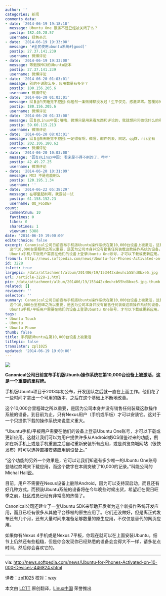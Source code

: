 ```yaml
---
author: ''
categories: 新闻
comments_data:
- date: '2014-06-19 19:18:18'
  message: Ubuntu One 服务不是已经被关闭了么？
  postip: 182.40.28.57
  username: 绿色圣光
- date: '2014-06-19 19:33:00'
  message: '#全民使用ubuntu系统#[good]'
  postip: 27.37.141.239
  username: 微博评论
- date: '2014-06-19 19:33:00'
  message: 等魅族MX3的Ubuntu版本
  postip: 27.37.141.239
  username: 微博评论
- date: '2014-06-20 01:03:01'
  message: 别的不说那么多，应用数量有多少？
  postip: 180.156.205.6
  username: 微博评论
- date: '2014-06-20 01:03:01'
  message: 回复@白天睡觉不犯困:你居然一条微博都没发过！生平仅见、感激涕零。答覆妳的评论,应用不少,而且有不少是原生。
  postip: 180.156.205.6
  username: 微博评论
- date: '2014-06-20 01:33:00'
  message: 回复@Linux中国:嘻嘻，微博只是用来看东西和评论的，我就想问问微信什么的有吗
  postip: 59.60.115.213
  username: 微博评论
- date: '2014-06-20 08:03:01'
  message: 回复@白天睡觉不犯困:一定得有啊，微信，邮件列表，网站，qq群，rss全有
  postip: 202.106.180.62
  username: 微博评论
- date: '2014-06-20 10:03:00'
  message: '回复@Linux中国: 看来是不得不刷的了，哔哔'
  postip: 42.49.27.25
  username: 微博评论
- date: '2014-06-20 10:31:09'
  message: MX3 不是也能刷么
  postip: 120.195.1.34
  username: ''
- date: '2014-06-22 05:38:29'
  message: 在哪里起刷啊，我要试一试
  postip: 61.158.152.23
  username: QQ_F65DEF
count:
  commentnum: 10
  favtimes: 0
  likes: 0
  sharetimes: 1
  viewnum: 5388
date: '2014-06-19 19:00:00'
editorchoice: false
excerpt: Canonical公司日前宣布手机版Ubuntu操作系统在第10,000台设备上被激活，这是一个重要的里程碑。 手机版Ubuntu项目于2013年初公布，开发团队之后就一直在上面工作。他们花了一些时间才拿出一个可用的版本，之后在这个基础上不断地改善。
  这个10,000台里程碑之所以重要，是因为公司本身并没有销售任何装载这款操作系统的设备。到目前为止，只有Nexus用户（手机或平板）才可以安装它。这对于一个只提供下载的操作系统来说意义重大。
  Ubuntu手机/平板用户需要在他们的设备上登录Ubuntu One账号，才可以下载或更新应用。这就让我们可以为用户提
fromurl: http://news.softpedia.com/news/Ubuntu-for-Phones-Activated-on-10-000-Devices-446824.shtml
id: 3228
islctt: true
largepic: /data/attachment/album/201406/19/153442xdeuhcb55hd8bxe5.jpg
url: /article-3228-1.html
pic: /data/attachment/album/201406/19/153442xdeuhcb55hd8bxe5.jpg.thumb.jpg
related: []
reviewer: ''
selector: ''
summary: Canonical公司日前宣布手机版Ubuntu操作系统在第10,000台设备上被激活，这是一个重要的里程碑。 手机版Ubuntu项目于2013年初公布，开发团队之后就一直在上面工作。他们花了一些时间才拿出一个可用的版本，之后在这个基础上不断地改善。
  这个10,000台里程碑之所以重要，是因为公司本身并没有销售任何装载这款操作系统的设备。到目前为止，只有Nexus用户（手机或平板）才可以安装它。这对于一个只提供下载的操作系统来说意义重大。
  Ubuntu手机/平板用户需要在他们的设备上登录Ubuntu One账号，才可以下载或更新应用。这就让我们可以为用户提
tags:
- Ubuntu Touch
- Ubnutu
- Ubuntu Phone
thumb: false
title: 手机版Ubuntu在第10,000台设备上被激活
titlepic: false
translator: zpl1025
updated: '2014-06-19 19:00:00'
---
```


![](/data/attachment/album/201406/19/153442xdeuhcb55hd8bxe5.jpg)


**Canonical公司日前宣布手机版Ubuntu操作系统在第10,000台设备上被激活，这是一个重要的里程碑。**


手机版Ubuntu项目于2013年初公布，开发团队之后就一直在上面工作。他们花了一些时间才拿出一个可用的版本，之后在这个基础上不断地改善。


这个10,000台里程碑之所以重要，是因为公司本身并没有销售任何装载这款操作系统的设备。到目前为止，只有Nexus用户（手机或平板）才可以安装它。这对于一个只提供下载的操作系统来说意义重大。


“Ubuntu手机/平板用户需要在他们的设备上登录Ubuntu One账号，才可以下载或更新应用。这就让我们可以为用户提供许多从Android或iOS借鉴过来的功能，例如在新手机上或是手机重置之后自动重新安装所有应用，或是浏览商城网站（很快发布）时可以选择直接安装应用到设备上。”


“这个功能的另外一个效果是，它可以让我们知道有多少唯一的Ubuntu One账号登陆过商城来下载应用，而这个数字在本周突破了10,000的记录。”科能公司的Michal Hall[说](http://developer.ubuntu.com/2014/06/10000-users-of-ubuntu-phone/)。


目前，用户不需要在Nexus设备上删除Android，因为可以支持双启动，而且还有好几种方式。而预装Ubuntu系统的设备将在今年晚些时候出货，希望赶在假日旺季之前，社区成员已经有非常高的热情了。


Canonical公司还建立了一套Ubuntu SDK来帮助开发者为这个新操作系统开发应用，而且已经有很多从其他平台移植的原生应用了。它们还没做好，但是离正式发布还有几个月，还有大量时间来准备足够数量的原生应用，不仅仅是替代的网页应用。


如果你有Nexus 4手机或是Nexus 7平板，你现在就可以在上面安装Ubuntu。细节上仍然还有些粗糙，但是你会发现你已经熟悉的设备会变得大不一样，请多花点时间，然后你会喜欢它的。




---


via: <http://news.softpedia.com/news/Ubuntu-for-Phones-Activated-on-10-000-Devices-446824.shtml>


译者：[zpl1025](https://github.com/zpl1025) 校对：[wxy](https://github.com/wxy)


本文由 [LCTT](https://github.com/LCTT/TranslateProject) 原创翻译，[Linux中国](http://linux.cn/) 荣誉推出